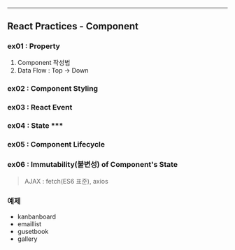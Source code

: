 ___
## React Practices - Component

### ex01 : Property
1. Component 작성법
2. Data Flow : Top -> Down

### ex02 : Component Styling

### ex03 : React Event

### ex04 : State ***

### ex05 : Component Lifecycle

### ex06 : Immutability(불변성) of Component's State


> AJAX : fetch(ES6 표준), axios

### 예제
- kanbanboard
- emaillist  
- gusetbook
- gallery